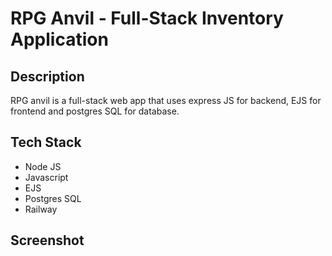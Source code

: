 # RPG Anvil - Full-Stack Inventory Application

## Description
RPG anvil is a full-stack web app that uses express JS for backend, EJS for frontend and postgres SQL for database.

## Tech Stack
- Node JS
- Javascript
- EJS
- Postgres SQL
- Railway

## Screenshot
